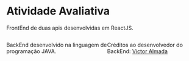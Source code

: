 # Atividade Avaliativa  

FrontEnd de duas apis desenvolvidas em ReactJS.

<div style="display: flex">
  <p>BackEnd desenvolvido na linguagem de programação JAVA.</p>
  <p>Créditos ao desenvolvedor do BackEnd: <a href="https://github.com/Almadavic/">Victor Almada</a></p>
</div>
